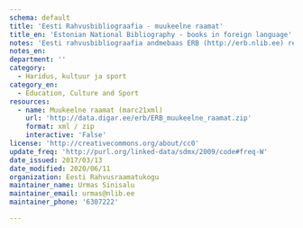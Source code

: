 ```yaml
---
schema: default
title: 'Eesti Rahvusbibliograafia - muukeelne raamat'
title_en: 'Estonian National Bibliography - books in foreign language'
notes: 'Eesti rahvusbibliograafia andmebaas ERB (http://erb.nlib.ee) registreerib andmed rahvusteavikute kohta. Rahvusteavikutena käsitletakse Eestis kõigis keeltes ning välismaal eesti keeles avaldatud väljaandeid, Eesti autorite teoseid ja nende tõlkeid sõltumata nende füüsilisest kandjast (paber, elektrooniline kandja). ERB koostamise põhimõtted on fikseeritud dokumendis Rahvusbibliograafia koostamise alused. Andmebaasi täiendatakse uute andmetega pidevalt, kuid mitte harvemini kui üks kord nädalas.<p><a href="http://erb.nlib.ee/">Eesti rahvusbibliograafia andmebaasi kodulehekülg</a></p><p><a href="http://www.nlib.ee/rahvusbibliograafia/index.php?id=12233">Rahvusbibliograafia koostamise alused</a></p><p><a href="http://data.digar.ee/">Eesti Rahvusraamatukogu avaandmete portaal</a></p>'
notes_en:
department: ''
category:
  - Haridus, kultuur ja sport
category_en:
  - Education, Culture and Sport
resources:
  - name: Muukeelne raamat (marc21xml)
    url: 'http://data.digar.ee/erb/ERB_muukeelne_raamat.zip'
    format: xml / zip
    interactive: 'False'
license: 'http://creativecommons.org/about/cc0'
update_freq: 'http://purl.org/linked-data/sdmx/2009/code#freq-W'
date_issued: 2017/03/13
date_modified: 2020/06/11
organization: Eesti Rahvusraamatukogu
maintainer_name: Urmas Sinisalu
maintainer_email: urmas@nlib.ee
maintainer_phone: '6307222'

---
```


